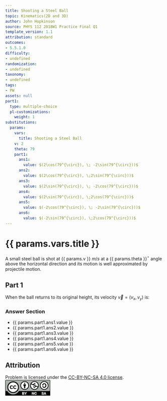 ```yaml
---
title: Shooting a Steel Ball
topic: Kinematics(2D and 3D)
author: John Hopkinson
source: PHYS 112 2018W1 Practice Final Q1
template_version: 1.1
attribution: standard
outcomes:
- 5.5.1.0
difficulty:
- undefined
randomization:
- undefined
taxonomy:
- undefined
tags:
- PW
assets: null
part1:
  type: multiple-choice
  pl-customizations:
    weight: 1
substitutions:
  params:
    vars:
      title: Shooting a Steel Ball
    v: 2
    theta: 79
    part1:
      ans1:
        value: $(2\cos(79^{\circ}), \; -2\sin(79^{\circ}))$
      ans2:
        value: $(2\cos(79^{\circ}), \;2\sin(79^{\circ}))$
      ans3:
        value: $(2\sin(79^{\circ}), \; -2\cos(79^{\circ}))$
      ans4:
        value: $(2\sin(79^{\circ}), \;2\cos(79^{\circ}))$
      ans5:
        value: $(-2\cos(79^{\circ}), \; -2\sin(79^{\circ}))$
      ans6:
        value: $(-2\sin(79^{\circ}), \;2\cos(79^{\circ}))$
---
```

# {{ params.vars.title }}
A small steel ball is shot at {{ params.v }} $m/s$ at a {{ params.theta }}$^{\circ}$ angle above the horizontal direction and its motion is well approximated by projectile motion.

## Part 1

When the ball returns to its original height, its velocity $\overrightarrow{v} = (v_x, v_y)$ is:

### Answer Section

- {{ params.part1.ans1.value }}
- {{ params.part1.ans2.value }}
- {{ params.part1.ans3.value }}
- {{ params.part1.ans4.value }}
- {{ params.part1.ans5.value }}
- {{ params.part1.ans6.value }}

## Attribution

Problem is licensed under the [CC-BY-NC-SA 4.0 license](https://creativecommons.org/licenses/by-nc-sa/4.0/).<br> ![The Creative Commons 4.0 license requiring attribution-BY, non-commercial-NC, and share-alike-SA license.](https://raw.githubusercontent.com/firasm/bits/master/by-nc-sa.png)